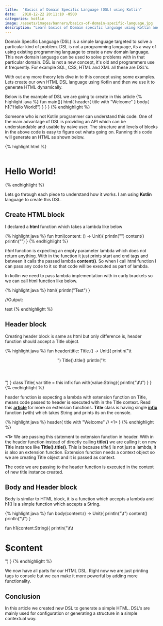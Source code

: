 ```yaml
---
title:  "Basics of Domain Specific Language (DSL) using Kotlin"
date:   2018-12-22 20:11:10 -0500
categories: kotlin
image: /assets/images/banners/basics-of-domain-specific-language.jpg
description: "Learn basics of Domain specific language using Kotlin and create a sample DSL to generate HTML"
---
```


Domain Specific Language (DSL) is a simple language targeted to solve a particular kind of problem. DSL is not a programming language, its a way of using existing programming language to create a new domain language. This new domain language can be used to solve problems with in that particular domain. DSL is not a new concept, it's old and programmers use it frequently. For example SQL, CSS, HTML and XML all these are DSL's.

With out any more theory lets dive in to this concept using some examples. Lets create our own HTML DSL language using Kotlin and then we use it to generate HTML dynamically. 

Below is the example of DSL we are going to create in this article
{% highlight java %}
fun main(){
    html{
        header{
            title with "Welcome"
        }
        body{
            h1("Hello World!")
        }
    }
}
{% endhighlight %}

Someone who is not Kotlin programmer can understand this code. One of the main advantage of DSL is providing an API which can be understandable and usable by naive user. The structure and levels of blocks in the above code is easy to figure out whats going on. Running this code will generate an HTML as shown below.

{% highlight html %}
<html>
	<header>
		<title>Welcome</title>
	</header>
	<body>
		<h1>Hello World!</h1>
	</body>
</html>
{% endhighlight %}

Lets go through each piece to understand how it works. I am using **Kotlin** language to create this DSL.

## Create HTML block

I declared a **html** function which takes a lambda like below

{% highlight java %}
fun html(content: () -> Unit){
    println("<html>")
    content()
    println("</html>")
}
{% endhighlight %}

*html* function is expecting an empty parameter lambda which does not return anything. With in the function it just prints start and end tags and between it calls the passed lambda **content()**. So when I call html function I can pass any code to it so that code will be executed as part of lambda.

In kotlin we need to pass lambda implementation with in curly brackets so we can call html function like below.

{% highlight java %}
html{
    println("Test")
}

//Output:
<html>
test
</html>
{% endhighlight %}

## Header block

Creating header block is same as html but only difference is, header function should accept a Title object.

{% highlight java %}
fun header(title: Title.() -> Unit){
    println("\t<header>")
    Title().title()
    println("\t</header>")
}
class Title{
    var title = this
    infix fun with(value:String){
        println("\t\t<title>$value</title>")
    }
}
{% endhighlight %}

header function is expecting a lambda with extension function on Title, means code passed to header is executed with in the Title context. Read this **[article]({{site.baseurl}}/understanding-kotlin-extension-functions/)** for more on extension functions. **Title** class is having single **[infix](https://kotlinlang.org/docs/reference/functions.html#infix-notation)** function (with) which takes String and prints its on the console.

{% highlight java %}
header{
    title with "Welcome" // <1>
}
{% endhighlight %}

**<1>** We are passing this statement to extension function in header. With in the header function instead of directly calling **title()** we are calling it on new Title instance like **Title().title()**. This is because *title()* is not just a lambda, it is also an extension function. Extension function needs a context object so we are creating Title object and it is passed as context.

The code we are passing to the header function is executed in the context of new title instance created.

## Body and Header block

Body is similar to HTML block, it is a function which accepts a lambda and h1() is a simple function which accepts a String.

{% highlight java %}
fun body(content:() -> Unit){
    println("\t<body>")
    content()
    println("\t</body>")
}

fun h1(content:String){
    println("\t\t<h1>$content</h1>")
}
{% endhighlight %}

We now have all parts for our HTML DSL. Right now we are just printing tags to console but we can make it more powerful by adding more functionality.

## Conclusion

In this article we created new DSL to generate a simple HTML. DSL's are mainly used for configuration or generating a structure in a simple contextual way.